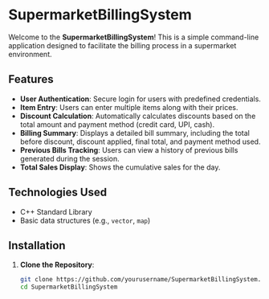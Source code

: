 # SupermarketBillingSystem

Welcome to the **SupermarketBillingSystem**! This is a simple command-line application designed to facilitate the billing process in a supermarket environment.

## Features

- **User  Authentication**: Secure login for users with predefined credentials.
- **Item Entry**: Users can enter multiple items along with their prices.
- **Discount Calculation**: Automatically calculates discounts based on the total amount and payment method (credit card, UPI, cash).
- **Billing Summary**: Displays a detailed bill summary, including the total before discount, discount applied, final total, and payment method used.
- **Previous Bills Tracking**: Users can view a history of previous bills generated during the session.
- **Total Sales Display**: Shows the cumulative sales for the day.

## Technologies Used

- C++ Standard Library
- Basic data structures (e.g., `vector`, `map`)

## Installation

1. **Clone the Repository**:
   ```bash
   git clone https://github.com/yourusername/SupermarketBillingSystem.git
   cd SupermarketBillingSystem
